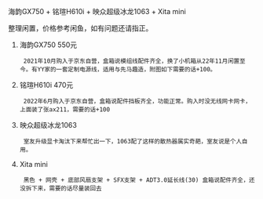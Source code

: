 海韵GX750 + 铭瑄H610i + 映众超级冰龙1063 + Xita mini

整理闲置，价格参考闲鱼，如有问题还请指正。

1. 海韵GX750 550元

		2021年10月购入于京东自营，盒箱说模组线配件齐全，换了小机箱从22年11月闲置至今。有YY家的一套定制电源线，适用与先马趣造，附图如下需要的话+100。

2. 铭瑄H610i 470元

		2022年6月购入于京东自营，盒箱说配件挡板齐全，功能正常。购入时没无线网卡网卡，上面装了张ax211，需要的话+100

3. 映众超级冰龙1063

		室友升级显卡淘汰下来帮忙出一下，1063配了这样的散热器属实奇葩，室友说是个人自用。

4. Xita mini

		黑色 + 网壳 + 底部风扇支架 + SFX支架 + ADT3.0延长线(30) 盒箱说配件齐全，还没拆下来，需要的话尽量装回去

